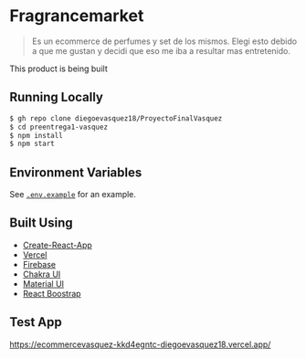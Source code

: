 # Fragrancemarket

> Es un ecommerce de perfumes y set de los mismos. Elegi esto debido a que me gustan y decidi que eso me iba a resultar mas entretenido.

This product is being built

## Running Locally

```bash
$ gh repo clone diegoevasquez18/ProyectoFinalVasquez
$ cd preentrega1-vasquez
$ npm install
$ npm start
```

## Environment Variables

See [`.env.example`](https://github.com/diegoevasquez18/ProyectoFinalVasquez/blob/master/.env) for an example.

## Built Using

- [Create-React-App](https://create-react-app.dev/)
- [Vercel](https://vercel.com)
- [Firebase](https://firebase.com)
- [Chakra UI](https://chakra-ui.com/)
- [Material UI](https://mui.com/)
- [React Boostrap](https://react-bootstrap.github.io/)

## Test App

https://ecommercevasquez-kkd4egntc-diegoevasquez18.vercel.app/
